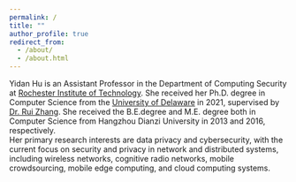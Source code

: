 ```yaml
---
permalink: /
title: ""
author_profile: true
redirect_from: 
  - /about/
  - /about.html
---
```



Yidan Hu is an Assistant Professor in the Department of Computing Security at <a href='https://www.rit.edu/' target='_blank'>Rochester Institute of Technology</a>. She received her Ph.D. degree in Computer Science from the <a href='https://www.udel.edu/' target='_blank'>University of Delaware</a> in 2021, supervised by <a href='https://www.eecis.udel.edu/~ruizhang/' target='_blank'>Dr. Rui Zhang</a>. She received the B.E.degree and M.E. degree both in Computer Science from Hangzhou Dianzi University in 2013 and 2016, respectively.  
Her primary research interests are data privacy and cybersecurity, with the current focus on security and privacy in network and distributed systems, including wireless networks, cognitive radio networks, mobile crowdsourcing, mobile edge computing, and cloud computing systems.

